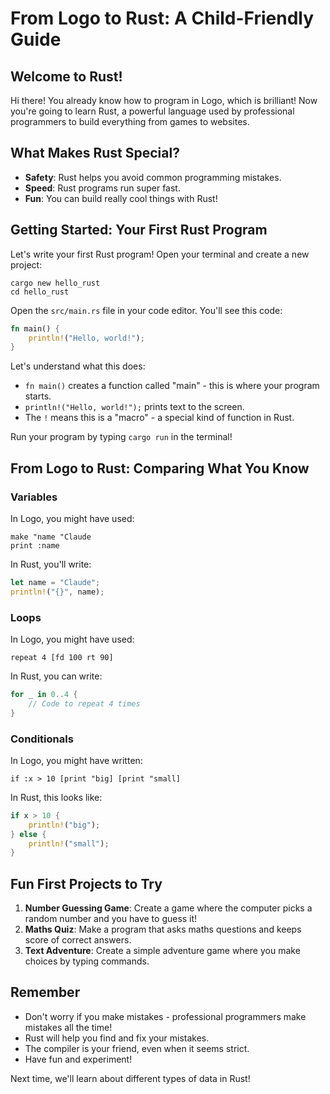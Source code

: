 # From Logo to Rust: A Child-Friendly Guide

## Welcome to Rust!

Hi there! You already know how to program in Logo, which is brilliant! Now you're going to learn Rust, a powerful language used by professional programmers to build everything from games to websites.

## What Makes Rust Special?

- **Safety**: Rust helps you avoid common programming mistakes.
- **Speed**: Rust programs run super fast.
- **Fun**: You can build really cool things with Rust!

## Getting Started: Your First Rust Program

Let's write your first Rust program! Open your terminal and create a new project:

```shell
cargo new hello_rust
cd hello_rust
```

Open the `src/main.rs` file in your code editor. You'll see this code:

```rust
fn main() {
    println!("Hello, world!");
}
```

Let's understand what this does:

- `fn main()` creates a function called "main" - this is where your program starts.
- `println!("Hello, world!");` prints text to the screen.
- The `!` means this is a "macro" - a special kind of function in Rust.

Run your program by typing `cargo run` in the terminal!

## From Logo to Rust: Comparing What You Know

### Variables

In Logo, you might have used:

```text
make "name "Claude
print :name
```

In Rust, you'll write:

```rust
let name = "Claude";
println!("{}", name);
```

### Loops

In Logo, you might have used:

```text
repeat 4 [fd 100 rt 90]
```

In Rust, you can write:

```rust
for _ in 0..4 {
    // Code to repeat 4 times
}
```

### Conditionals

In Logo, you might have written:

```text
if :x > 10 [print "big] [print "small]
```

In Rust, this looks like:

```rust
if x > 10 {
    println!("big");
} else {
    println!("small");
}
```

## Fun First Projects to Try

1. **Number Guessing Game**: Create a game where the computer picks a random number and you have to guess it!
2. **Maths Quiz**: Make a program that asks maths questions and keeps score of correct answers.
3. **Text Adventure**: Create a simple adventure game where you make choices by typing commands.

## Remember

- Don't worry if you make mistakes - professional programmers make mistakes all the time!
- Rust will help you find and fix your mistakes.
- The compiler is your friend, even when it seems strict.
- Have fun and experiment!

Next time, we'll learn about different types of data in Rust!
